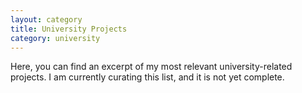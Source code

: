 ```yaml
---
layout: category
title: University Projects
category: university
---
```


Here, you can find an excerpt of my most relevant university-related projects.
I am currently curating this list, and it is not yet complete.